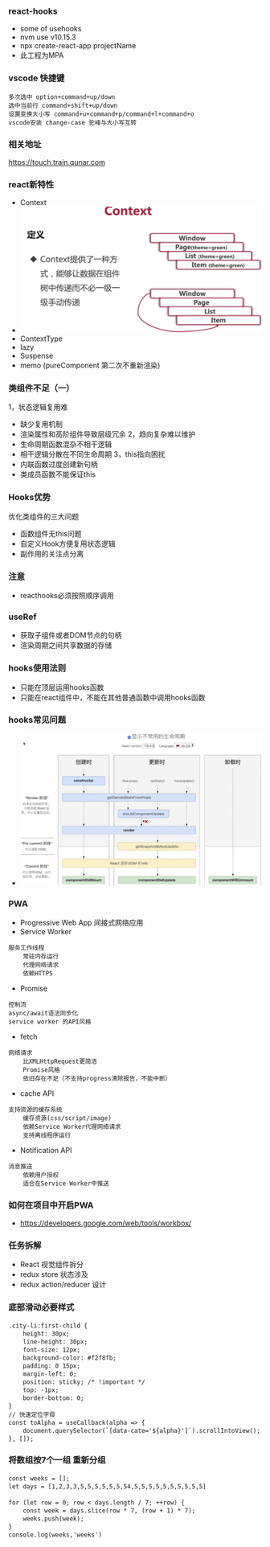 ### react-hooks
- some of usehooks
- nvm use v10.15.3
- npx create-react-app projectName
- 此工程为MPA

### vscode 快捷键
```
多次选中 option+command+up/down
选中当前行 command+shift+up/down
设置变换大小写 command+u+command+p/command+l+command+o
vscode安装 change-case 驼峰与大小写互转
```

### 相关地址
https://touch.train.qunar.com

### react新特性
- Context
- ![react-hooks](https://github.com/vue-then/react-hooks/blob/master/img/1.png)
- ContextType
- lazy
- Suspense
- memo (pureComponent 第二次不重新渲染)

### 类组件不足（一）
1，状态逻辑复用难
- 缺少复用机制
- 渲染属性和高阶组件导致层级冗余
2，趋向复杂难以维护
- 生命周期函数混杂不相干逻辑
- 相干逻辑分散在不同生命周期
3，this指向困扰
- 内联函数过度创建新句柄
- 类成员函数不能保证this
### Hooks优势
优化类组件的三大问题
- 函数组件无this问题
- 自定义Hook方便复用状态逻辑
- 副作用的关注点分离


### 注意
- reacthooks必须按照顺序调用

### useRef
- 获取子组件或者DOM节点的句柄
- 渲染周期之间共享数据的存储

### hooks使用法则
- 只能在顶层运用hooks函数
- 只能在react组件中，不能在其他普通函数中调用hooks函数

### hooks常见问题
- ![react-hooks](https://github.com/vue-then/react-hooks/blob/master/img/2.png)

### PWA
- Progressive Web App 间接式网络应用
- Service Worker
```
服务工作线程
    常驻内存运行
    代理网络请求
    依赖HTTPS
```
- Promise
```
控制流
async/await语法同步化
service worker 的API风格
```
- fetch
```
网络请求
    比XMLHttpRequest更简洁
    Promise风格
    依旧存在不足（不支持progress清除报告，不能中断）
```
- cache API
```
支持资源的缓存系统
    缓存资源(css/script/image)
    依赖Service Worker代理网络请求
    支持离线程序运行
```
- Notification API
```
消息推送
    依赖用户授权
    适合在Service Worker中推送
```

### 如何在项目中开启PWA
- https://developers.google.com/web/tools/workbox/


### 任务拆解
- React 视觉组件拆分
- redux store 状态涉及
- redux action/reducer 设计


### 底部滑动必要样式
```
.city-li:first-child {
    height: 30px;
    line-height: 30px;
    font-size: 12px;
    background-color: #f2f8fb;
    padding: 0 15px;
    margin-left: 0;
    position: sticky; /* !important */
    top: -1px;
    border-bottom: 0;
}
// 快速定位字母
const toAlpha = useCallback(alpha => {
    document.querySelector(`[data-cate='${alpha}']`).scrollIntoView();
}, []);
```
### 将数组按7个一组 重新分组
```
const weeks = [];
let days = [1,2,3,3,5,5,5,5,5,5,54,5,5,5,5,5,5,5,5,5,5]

for (let row = 0; row < days.length / 7; ++row) {
    const week = days.slice(row * 7, (row + 1) * 7);
    weeks.push(week);
}
console.log(weeks,'weeks')
```
